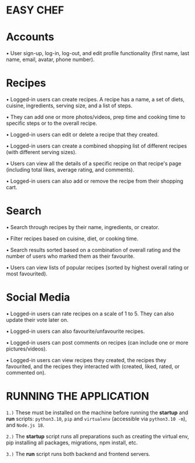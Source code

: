 # EASY CHEF

# Accounts
• User sign-up, log-in, log-out, and edit profile functionality (first name, last name, email, avatar, phone number).

# Recipes
• Logged-in users can create recipes. A recipe has a name, a set of diets, cuisine, ingredients, serving size, and a list of steps. 

• They can add one or more photos/videos, prep time and cooking time to specific steps or to the overall recipe. 

• Logged-in users can edit or delete a recipe that they created.

• Logged-in users can create a combined shopping list of different recipes (with different serving sizes).

• Users can view all the details of a specific recipe on that recipe's page (including total likes, average rating, and comments). 

• Logged-in users can also add or remove the recipe from their shopping cart.


# Search
• Search through recipes by their name, ingredients, or creator.

• Filter recipes based on cuisine, diet, or cooking time.

• Search results sorted based on a combination of overall rating and the number of users who marked them as their favourite.

• Users can view lists of popular recipes (sorted by highest overall rating or most favourited).


# Social Media
• Logged-in users can rate recipes on a scale of 1 to 5. They can also update their vote later on.

• Logged-in users can also favourite/unfavourite recipes.

• Logged-in users can post comments on recipes (can include one or more pictures/videos).

• Logged-in users can view recipes they created, the recipes they favourited, and the recipes they interacted with (created, liked, rated, or commented on).


# RUNNING THE APPLICATION

`1.)` These must be installed on the machine before running the **startup** and **run** scripts: 
`python3.10`, `pip` and `virtualenv` (accessible via `python3.10 -m`), and `Node.js 18`.

`2.)` The **startup** script runs all preparations such as creating the virtual env, pip installing all packages, migrations, npm install, etc. 

`3.)` The **run** script runs both backend and frontend servers. 

